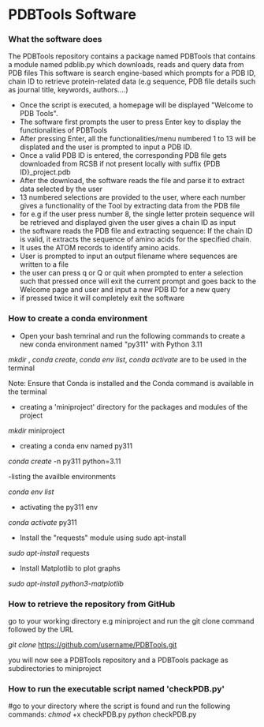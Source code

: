 # PDBTools Software


### What the software does 
The PDBTools repository contains a package named PDBTools that contains a module named pdblib.py which downloads, reads and query data from PDB files
This software is search engine-based which prompts for a PDB ID, chain ID to retrieve protein-related data (e.g sequence, PDB file details such as journal title, keywords, authors....) 

- Once the script is executed, a homepage will be displayed "Welcome to PDB Tools".
- The software first prompts the user to press Enter key to display the functionalities of PDBTools
- After pressing Enter, all the functionalities/menu numbered 1 to 13 will be displated and the user is prompted to input a PDB ID.
- Once a valid PDB ID is entered, the corresponding PDB file gets downloaded from RCSB if not present locally with suffix {PDB ID}_project.pdb
- After the download, the software reads the file and parse it to extract data selected by the user
- 13 numbered selections are provided to the user, where each number gives a functionality of the Tool by extracting data from the PDB file
- for e.g if the user press number 8, the single letter protein sequence will be retrieved and displayed given the user gives a chain ID as input
- the software reads the PDB file and extracting sequence: If the chain ID is valid, it extracts the sequence of amino acids for the specified chain.
- It uses the ATOM records to identify amino acids.
- User is prompted to input an output filename where sequences are written to a file
- the user can press q or Q or quit when prompted to enter a selection such that pressed once will exit the current prompt and goes back to the Welcome page and user and input a new PDB ID for a new query
- if pressed twice it will completely exit the software 


### How to create a conda environment 
- Open your bash temrinal and run the following commands to create a new conda environment named "py311" with Python 3.11

*mkdir* , *conda create*, *conda env list*, *conda activate* are to be used in the terminal

Note: Ensure that Conda is installed and the Conda command is available in the terminal 

- creating a 'miniproject' directory for the packages and modules of the project 

*mkdir* miniproject  

- creating a conda env named py311
  
*conda create* -n py311 python=3.11

-listing the availble environments 

*conda env list*

- activating the py311 env

*conda activate* py311
 
- Install the "requests" module using sudo apt-install

*sudo apt-install* requests

- Install Matplotlib to plot graphs

*sudo apt-install python3-matplotlib*

### How to retrieve the repository from GitHub
go to your working directory e.g miniproject and run the git clone command followed by the URL

*git clone* https://github.com/username/PDBTools.git 

you will now see a PDBTools repository and a PDBTools package as subdirectories to miniproject 

### How to run the executable script named 'checkPDB.py'
#go to your directory where the script is found and run the following commands:
*chmod* +x checkPDB.py 
*python* checkPDB.py 
